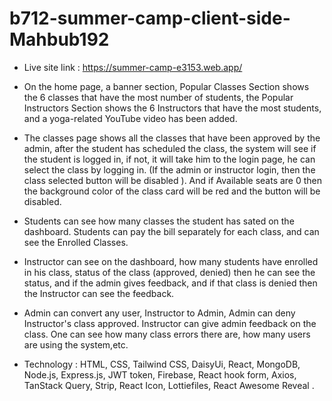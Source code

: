 # b712-summer-camp-client-side-Mahbub192

* Live site link : https://summer-camp-e3153.web.app/

* On the home page, a banner section, Popular Classes Section shows the 6 classes that have the most number of students, the Popular Instructors Section shows the 6 Instructors that have the most students, and a yoga-related YouTube video has been added.

* The classes page shows all the classes that have been approved by the admin, after the student has scheduled the class, the system will see if the student is logged in, if not, it will take him to the login page, he can select the class by logging in. (If the admin or instructor login, then the class selected button will be disabled ). And if Available seats are 0 then the background color of the class card will be red and the button will be disabled.

* Students can see how many classes the student has sated on the dashboard. Students can pay the bill separately for each class, and can see the Enrolled Classes.

* Instructor can see on the dashboard, how many students have enrolled in his class, status of the class (approved, denied) then he can see the status, and if the admin gives feedback, and if that class is denied then the Instructor can see the feedback.

* Admin can convert any user, Instructor to Admin, Admin can deny Instructor's class approved. Instructor can give admin feedback on the class. One can see how many class errors there are, how many users are using the system,etc.

* Technology : HTML, CSS, Tailwind CSS, DaisyUi, React, MongoDB, Node.js, Express.js, JWT token, Firebase, React hook form, Axios, TanStack Query, Strip, React Icon, Lottiefiles, React Awesome Reveal .

